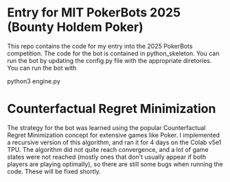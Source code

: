 # Entry for MIT PokerBots 2025 (Bounty Holdem Poker)

This repo contains the code for my entry into the 2025 PokerBots competition. The code for the bot is contained in python_skeleton. You can run the bot by updating the config.py file with the appropriate diretories. You can run the bot with

python3 engine.py

# Counterfactual Regret Minimization
The strategy for the bot was learned using the popular Counterfactual Regret Minimization concept for extensive games like Poker. I implemented a recursive version of this algorithm, and ran it for 4 days on the Colab v5e1 TPU. The algorithm did not quite reach convergence, and a lot of game states were not reached (mostly ones that don't usually appear if both players are playing optimally), so there are still some bugs when running the code. These will be fixed shortly.
